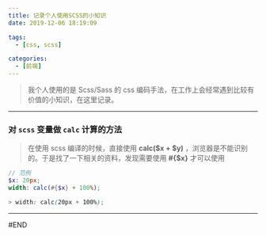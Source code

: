 ```yaml
---
title: 记录个人使用SCSS的小知识
date: 2019-12-06 18:19:09

tags:
  - [css, scss]

categories:
  - [前端]
---
```


> 我个人使用的是 Scss/Sass 的 css 编码手法，在工作上会经常遇到比较有价值的小知识，在这里记录。

<!-- more -->

---

### 对 `scss` 变量做 `calc` 计算的方法

> 在使用 scss 编译的时候，直接使用 **calc($x + $y)** ，浏览器是不能识别的。于是找了一下相关的资料，发现需要使用 **#{$x}** 才可以使用

```scss
// 范例
$x: 20px;
width: calc(#{$x} + 100%);

> width: calc(20px + 100%);
```

---

#END
